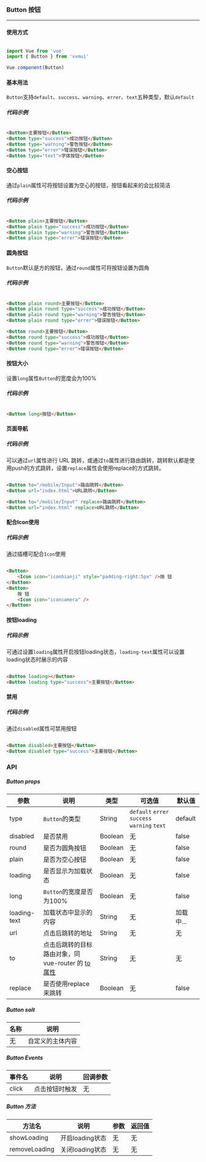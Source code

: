 <!--
 * @Author: Fone丶峰
 * @Date: 2019-10-22 13:23:50
 * @LastEditors: Fone丶峰
 * @LastEditTime: 2020-04-09 15:42:05
 * @Description: msg
 * @Email: qinrifeng@163.com
 * @Github: https://github.com/FoneQinrf
 -->

### Button 按钮
---

#### 使用方式

``` javascript

import Vue from 'vue'
import { Button } from 'vvmui'

Vue.component(Button)

```


#### 基本用法
`Button`支持`default`、`success`、`warning`、`errer`、`text`五种类型，默认`default`
##### 代码示例

```html

<Button>主要按钮</Button>
<Button type="success">成功按钮</Button>
<Button type="warning">警告按钮</Button>
<Button type="errer">错误按钮</Button>
<Button type="text">字体按钮</Button>

```


#### 空心按钮
通过`plain`属性可将按钮设置为空心的按钮，按钮看起来的会比较简洁
##### 代码示例

```html

<Button plain>主要按钮</Button>
<Button plain type="success">成功按钮</Button>
<Button plain type="warning">警告按钮</Button>
<Button plain type="errer">错误按钮</Button>

```


#### 圆角按钮
`Button`默认是方的按钮，通过`round`属性可将按钮设置为圆角
##### 代码示例

```html

<Button plain round>主要按钮</Button>
<Button plain round type="success">成功按钮</Button>
<Button plain round type="warning">警告按钮</Button>
<Button plain round type="errer">错误按钮</Button>

<Button round>主要按钮</Button>
<Button round type="success">成功按钮</Button>
<Button round type="warning">警告按钮</Button>
<Button round type="errer">错误按钮</Button>

```


#### 按钮大小
设置`long`属性`Button`的宽度会为100%
##### 代码示例

```html

<Button long>按钮</Button>

```


#### 页面导航

##### 代码示例
可以通过`url`属性进行 URL 跳转，或通过`to`属性进行路由跳转，跳转默认都是使用push的方式跳转，设置`replace`属性会使用replace的方式跳转。

```html

<Button to="/mobile/Input">路由跳转</Button>
<Button url="index.html">URL跳转</Button>

<Button to="/mobile/Input" replace>路由跳转</Button>
<Button url="index.html" replace>URL跳转</Button>

```


#### 配合Icon使用

##### 代码示例
通过插槽可配合`Icon`使用

```html

<Button>
    <Icon icon="iconbianji" style="padding-right:5px" />按 钮
</Button>
<Button>
    按 钮
    <Icon icon="iconcamera" />
</Button>

```


#### 按钮loading

##### 代码示例
可通过设置`loading`属性开启按钮loading状态，`loading-text`属性可以设置loading状态时展示的内容

```html

<Button loading></Button>
<Button loading type="success">主要按钮</Button>

```


#### 禁用

##### 代码示例
通过`disabled`属性可禁用按钮

```html

<Button disabled>主要按钮</Button>
<Button disabled type="success">主要按钮</Button>

```


### API
##### Button props
| 参数 | 说明 | 类型 | 可选值 | 默认值 |
|------|------------|------------|------------|------------|
| type  | `Button`的类型      | String        | `default` `errer` `success` `warning` `text` | default |
| disabled  | 是否禁用       | Boolean       | 无 | false
| round  | 是否为圆角按钮      | Boolean       | 无 | false |
| plain  | 是否为空心按钮      | Boolean   | 无 | false |
| loading  | 是否显示为加载状态       | Boolean       | 无 | false |
| long  | `Button`的宽度是否为100%     | Boolean       | 无 | false |
| loading-text  | 加载状态中显示的内容    | String       | 无 | 加载中... |to
| url  | 点击后跳转的地址    | String       | 无 | 无 |
| to  | 点击后跳转的目标路由对象，同 vue-router 的 [to 属性](https://router.vuejs.org/zh/api/#to)   | String       | 无 | 无 |
| replace  | 是否使用replace来跳转    | Boolean       | 无 | false |

##### Button solt
| 名称 | 说明 |
|------|------------|
| 无  | 自定义的主体内容 |

##### Button Events
| 事件名 | 说明 | 回调参数 |
|------|------------|------------|
| click  | 点击按钮时触发 |  无  |

##### Button 方法
| 方法名 | 说明 | 参数 | 返回值 |
|------|------------|------------|------------|
| showLoading  | 开启loading状态 |  无  | 无 |
| removeLoading  | 关闭loading状态 |  无  | 无 |